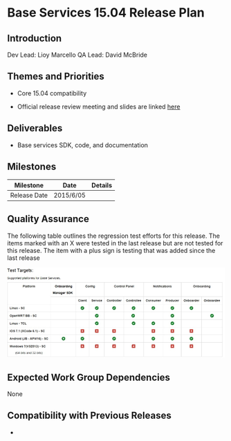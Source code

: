 # Base Services 15.04 Release Plan

## Introduction

Dev Lead: Lioy Marcello
QA Lead: David McBride

## Themes and Priorities


*  Core 15.04 compatibility

*  Official release review meeting and slides are linked [here](https///wiki.allseenalliance.org/baseservices/start#meetings_minutes)
 
## Deliverables


*  Base services SDK, code, and documentation

## Milestones

 | Milestone    | Date      | Details | 
 | ---------    | ----      | ------- | 
 | Release Date | 2015/6/05 |         | 

## Quality Assurance

The following table outlines the regression test efforts for this release. The items marked with an X were tested in the last release but are not tested for this release.  The item with a plus sign is testing that was added since the last release

![baseservice](../../media/baseservices/testtargets15.04.jpg)
## Expected Work Group Dependencies

None

## Compatibility with Previous Releases

-
